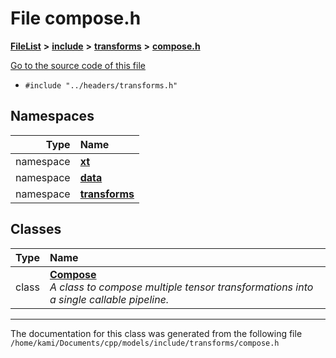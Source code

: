 

# File compose.h



[**FileList**](files.md) **>** [**include**](dir_d44c64559bbebec7f509842c48db8b23.md) **>** [**transforms**](dir_de1d6215dd8b8d2c901daadc91a23b6e.md) **>** [**compose.h**](compose_8h.md)

[Go to the source code of this file](compose_8h_source.md)



* `#include "../headers/transforms.h"`













## Namespaces

| Type | Name |
| ---: | :--- |
| namespace | [**xt**](namespacext.md) <br> |
| namespace | [**data**](namespacext_1_1data.md) <br> |
| namespace | [**transforms**](namespacext_1_1data_1_1transforms.md) <br> |


## Classes

| Type | Name |
| ---: | :--- |
| class | [**Compose**](classxt_1_1data_1_1transforms_1_1Compose.md) <br>_A class to compose multiple tensor transformations into a single callable pipeline._  |



















































------------------------------
The documentation for this class was generated from the following file `/home/kami/Documents/cpp/models/include/transforms/compose.h`

